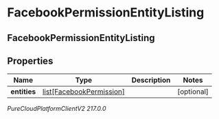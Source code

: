 # FacebookPermissionEntityListing

## FacebookPermissionEntityListing

## Properties

|Name | Type | Description | Notes|
|------------ | ------------- | ------------- | -------------|
| **entities** | [list[FacebookPermission]](FacebookPermission) |  | [optional] |



_PureCloudPlatformClientV2 217.0.0_
